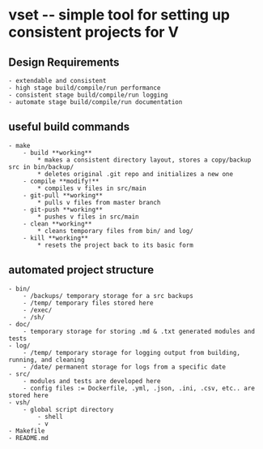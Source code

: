 # vset -- simple tool for setting up consistent projects for V

## Design Requirements
    - extendable and consistent
    - high stage build/compile/run performance
    - consistent stage build/compile/run logging
    - automate stage build/compile/run documentation

## useful build commands
    - make
        - build **working**
            * makes a consistent directory layout, stores a copy/backup src in bin/backup/
            * deletes original .git repo and initializes a new one
        - compile **modify!**
            * compiles v files in src/main
        - git-pull **working**
            * pulls v files from master branch
        - git-push **working**
            * pushes v files in src/main
        - clean **working**
            * cleans temporary files from bin/ and log/
        - kill **working**
            * resets the project back to its basic form

## automated project structure
    - bin/
        - /backups/ temporary storage for a src backups
        - /temp/ temporary files stored here
        - /exec/
        - /sh/
    - doc/
        - temporary storage for storing .md & .txt generated modules and tests
    - log/
        - /temp/ temporary storage for logging output from building, running, and cleaning
        - /date/ permanent storage for logs from a specific date
    - src/
        - modules and tests are developed here
        - config files := Dockerfile, .yml, .json, .ini, .csv, etc.. are stored here
    - vsh/
        - global script directory
            - shell
            - v
    - Makefile
    - README.md

